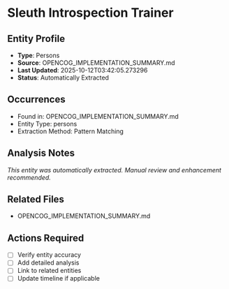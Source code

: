 # Sleuth Introspection Trainer

## Entity Profile
- **Type**: Persons
- **Source**: OPENCOG_IMPLEMENTATION_SUMMARY.md
- **Last Updated**: 2025-10-12T03:42:05.273296
- **Status**: Automatically Extracted

## Occurrences
- Found in: OPENCOG_IMPLEMENTATION_SUMMARY.md
- Entity Type: persons
- Extraction Method: Pattern Matching

## Analysis Notes
*This entity was automatically extracted. Manual review and enhancement recommended.*

## Related Files
- OPENCOG_IMPLEMENTATION_SUMMARY.md

## Actions Required
- [ ] Verify entity accuracy
- [ ] Add detailed analysis
- [ ] Link to related entities
- [ ] Update timeline if applicable
